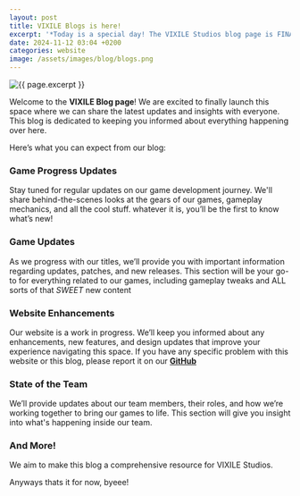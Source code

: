 ```yaml
---
layout: post
title: VIXILE Blogs is here!
excerpt: '*Today is a special day! The VIXILE Studios blog page is FINALLY here!*'
date: 2024-11-12 03:04 +0200
categories: website
image: /assets/images/blog/blogs.png
---
```

<img class="page-image" src="{{ site.url }}/{{ page.image }}" alt="{{ page.excerpt }}">

Welcome to the **VIXILE Blog page**! We are excited to finally launch this space where we can share the latest updates and insights with everyone. This blog is dedicated to keeping you informed about everything happening over here.

Here’s what you can expect from our blog:

### Game Progress Updates

Stay tuned for regular updates on our game development journey. We'll share behind-the-scenes looks at the gears of our games, gameplay mechanics, and all the cool stuff. whatever it is, you’ll be the first to know what’s new!

### Game Updates

As we progress with our titles, we’ll provide you with important information regarding updates, patches, and new releases. This section will be your go-to for everything related to our games, including gameplay tweaks and ALL sorts of that _SWEET_ new content

### Website Enhancements

Our website is a work in progress. We’ll keep you informed about any enhancements, new features, and design updates that improve your experience navigating this space. If you have any specific problem with this website or this blog, please report it on our [**GitHub**](https://github.com/vixilestudios)

### State of the Team

We’ll provide updates about our team members, their roles, and how we’re working together to bring our games to life. This section will give you insight into what's happening inside our team.

### And More!

We aim to make this blog a comprehensive resource for VIXILE Studios.

Anyways thats it for now, byeee!
